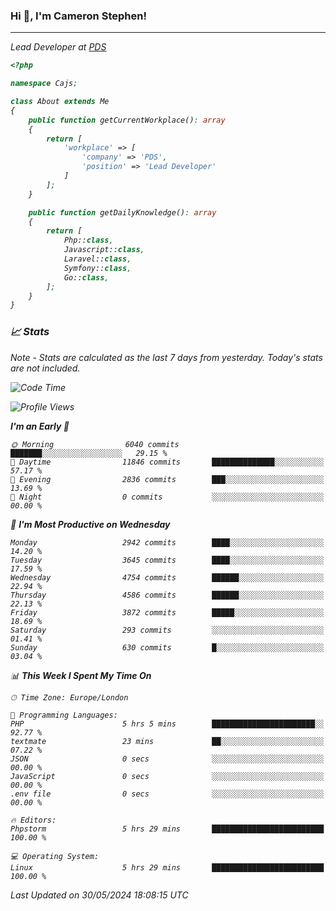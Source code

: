 ### Hi 👋, I'm Cameron Stephen!
<hr>
<p><em>Lead Developer at <a href="https://prindatasolutions.co.uk">PDS</a></p>


```php
<?php

namespace Cajs;

class About extends Me
{
    public function getCurrentWorkplace(): array
    {
        return [
            'workplace' => [
                'company' => 'PDS',
                'position' => 'Lead Developer'
            ]
        ];
    }

    public function getDailyKnowledge(): array
    {
        return [
            Php::class,
            Javascript::class,
            Laravel::class,
            Symfony::class,
            Go::class,
        ];
    }
}
```

### 📈 Stats
<p><em>Note - Stats are calculated as the last 7 days from yesterday. Today's stats are not included.</em></p>


<!--START_SECTION:waka-->
![Code Time](http://img.shields.io/badge/Code%20Time-3%2C826%20hrs%2027%20mins-blue)

![Profile Views](http://img.shields.io/badge/Profile%20Views-0-blue)

**I'm an Early 🐤** 

```text
🌞 Morning                6040 commits        ███████░░░░░░░░░░░░░░░░░░   29.15 % 
🌆 Daytime                11846 commits       ██████████████░░░░░░░░░░░   57.17 % 
🌃 Evening                2836 commits        ███░░░░░░░░░░░░░░░░░░░░░░   13.69 % 
🌙 Night                  0 commits           ░░░░░░░░░░░░░░░░░░░░░░░░░   00.00 % 
```
📅 **I'm Most Productive on Wednesday** 

```text
Monday                   2942 commits        ████░░░░░░░░░░░░░░░░░░░░░   14.20 % 
Tuesday                  3645 commits        ████░░░░░░░░░░░░░░░░░░░░░   17.59 % 
Wednesday                4754 commits        ██████░░░░░░░░░░░░░░░░░░░   22.94 % 
Thursday                 4586 commits        ██████░░░░░░░░░░░░░░░░░░░   22.13 % 
Friday                   3872 commits        █████░░░░░░░░░░░░░░░░░░░░   18.69 % 
Saturday                 293 commits         ░░░░░░░░░░░░░░░░░░░░░░░░░   01.41 % 
Sunday                   630 commits         █░░░░░░░░░░░░░░░░░░░░░░░░   03.04 % 
```


📊 **This Week I Spent My Time On** 

```text
🕑︎ Time Zone: Europe/London

💬 Programming Languages: 
PHP                      5 hrs 5 mins        ███████████████████████░░   92.77 % 
textmate                 23 mins             ██░░░░░░░░░░░░░░░░░░░░░░░   07.22 % 
JSON                     0 secs              ░░░░░░░░░░░░░░░░░░░░░░░░░   00.00 % 
JavaScript               0 secs              ░░░░░░░░░░░░░░░░░░░░░░░░░   00.00 % 
.env file                0 secs              ░░░░░░░░░░░░░░░░░░░░░░░░░   00.00 % 

🔥 Editors: 
Phpstorm                 5 hrs 29 mins       █████████████████████████   100.00 % 

💻 Operating System: 
Linux                    5 hrs 29 mins       █████████████████████████   100.00 % 
```


 Last Updated on 30/05/2024 18:08:15 UTC
<!--END_SECTION:waka-->
